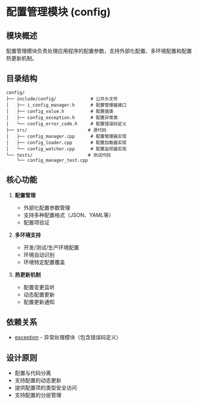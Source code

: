 # 配置管理模块 (config)

## 模块概述

配置管理模块负责处理应用程序的配置参数，支持外部化配置、多环境配置和配置热更新机制。

## 目录结构

```
config/
├── include/config/             # 公共头文件
│   ├── i_config_manager.h      # 配置管理器接口
│   ├── config_value.h          # 配置值类
│   ├── config_exception.h      # 配置异常类
│   └── config_error_code.h     # 配置错误码定义
├── src/                       # 源代码
│   ├── config_manager.cpp      # 配置管理器实现
│   ├── config_loader.cpp       # 配置加载器实现
│   └── config_watcher.cpp      # 配置监视器实现
└── tests/                     # 测试代码
    └── config_manager_test.cpp
```

## 核心功能

1. **配置管理**
   - 外部化配置参数管理
   - 支持多种配置格式（JSON、YAML等）
   - 配置项验证

2. **多环境支持**
   - 开发/测试/生产环境配置
   - 环境自动识别
   - 环境特定配置覆盖

3. **热更新机制**
   - 配置变更监听
   - 动态配置更新
   - 配置更新通知

## 依赖关系

- [exception](../../exception/) - 异常处理模块（包含错误码定义）

## 设计原则

- 配置与代码分离
- 支持配置的动态更新
- 提供配置项的类型安全访问
- 支持配置的分层管理